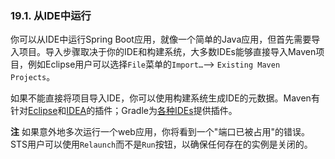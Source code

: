 ### 19.1. 从IDE中运行

你可以从IDE中运行Spring Boot应用，就像一个简单的Java应用，但首先需要导入项目。导入步骤取决于你的IDE和构建系统，大多数IDEs能够直接导入Maven项目，例如Eclipse用户可以选择`File`菜单的`Import…​` --> `Existing Maven Projects`。

如果不能直接将项目导入IDE，你可以使用构建系统生成IDE的元数据。Maven有针对[Eclipse](http://maven.apache.org/plugins/maven-eclipse-plugin/)和[IDEA](http://maven.apache.org/plugins/maven-idea-plugin/)的插件；Gradle为[各种IDEs](http://www.gradle.org/docs/current/userguide/ide_support.html)提供插件。

**注** 如果意外地多次运行一个web应用，你将看到一个"端口已被占用"的错误。STS用户可以使用`Relaunch`而不是`Run`按钮，以确保任何存在的实例是关闭的。
